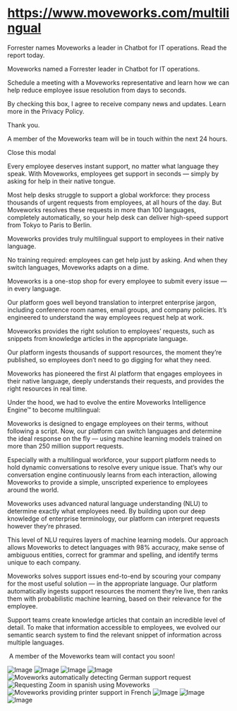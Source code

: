 # https://www.moveworks.com/multilingual

Forrester names Moveworks a leader in Chatbot for IT operations. Read the report today.

Moveworks named a Forrester leader in Chatbot for IT operations. 

Schedule a meeting with a Moveworks representative and learn how we can help reduce employee issue resolution from days to seconds.

By checking this box, I agree to receive company news and updates. Learn more in the Privacy Policy.

Thank you.

A member of the Moveworks team will be in touch within the next 24 hours.



  Close this modal
  


Every employee deserves instant support, no matter what language they speak. With Moveworks, employees get support in seconds — simply by asking for help in their native tongue. 

Most help desks struggle to support a global workforce: they process thousands of urgent requests from employees, at all hours of the day. But Moveworks resolves these requests in more than 100 languages, completely automatically, so your help desk can deliver high-speed support from Tokyo to Paris to Berlin.

Moveworks provides truly multilingual support to employees in their native language.

No training required: employees can get help just by asking. And when they switch languages, Moveworks adapts on a dime.

Moveworks is a one-stop shop for every employee to submit every issue — in every language. 

Our platform goes well beyond translation to interpret enterprise jargon, including conference room names, email groups, and company policies. It’s engineered to understand the way employees request help at work.

Moveworks provides the right solution to employees’ requests, such as snippets from knowledge articles in the appropriate language.

Our platform ingests thousands of support resources, the moment they’re published, so employees don’t need to go digging for what they need.

Moveworks has pioneered the first AI platform that engages employees in their native language, deeply understands their requests, and provides the right resources in real time.

Under the hood, we had to evolve the entire Moveworks Intelligence Engine™ to become multilingual:

Moveworks is designed to engage employees on their terms, without following a script. Now, our platform can switch languages and determine the ideal response on the fly — using machine learning models trained on more than 250 million support requests. 

Especially with a multilingual workforce, your support platform needs to hold dynamic conversations to resolve every unique issue. That’s why our conversation engine continuously learns from each interaction, allowing Moveworks to provide a simple, unscripted experience to employees around the world.

Moveworks uses advanced natural language understanding (NLU) to determine exactly what employees need. By building upon our deep knowledge of enterprise terminology, our platform can interpret requests however they’re phrased.

This level of NLU requires layers of machine learning models. Our approach allows Moveworks to detect languages with 98% accuracy, make sense of ambiguous entities, correct for grammar and spelling, and identify terms unique to each company.

Moveworks solves support issues end-to-end by scouring your company for the most useful solution — in the appropriate language. Our platform automatically ingests support resources the moment they’re live, then ranks them with probabilistic machine learning, based on their relevance for the employee. 

Support teams create knowledge articles that contain an incredible level of detail. To make that information accessible to employees, we evolved our semantic search system to find the relevant snippet of information across multiple languages.

 A member of the Moveworks team will contact you soon!



![Image](https://www.moveworks.com/hubfs/img/site/qr-demo.png)
![Image](https://www.moveworks.com/hubfs/img/site/mls-globe/full-globe.svg)
![Image](https://www.moveworks.com/hubfs/img/site/mls-globe/network.svg)
![Image](https://www.moveworks.com/hubfs/img/site/mls-globe/conn.svg)
![Moveworks automatically detecting German support request](https://www.moveworks.com/hubfs/img/screenshots/multi-language/PrpChat_WhereMikeFordSit-GER-v2.png)
![Requesting Zoom in spanish using Moveworks](https://www.moveworks.com/hubfs/img/screenshots/multi-language/PrpChat_SoftwareRequestZoom-SPN-blogshadow.png)
![Moveworks providing printer support in French](https://www.moveworks.com/hubfs/img/screenshots/multi-language/PrpChat_PrinterConnection-FRE.png)
![Image](https://www.moveworks.com/hubfs/img/mie/DynamicFlow-nss.svg)
![Image](https://www.moveworks.com/hubfs/img/mie/LanguageCore-nss.svg)
![Image](https://www.moveworks.com/hubfs/img/mie/EnterpriseCache-nss.svg)
